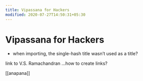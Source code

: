 ```yaml
---
title: Vipassana for Hackers
modified: 2020-07-27T14:50:31+05:30
---
```


# Vipassana for Hackers


- when importing, the single-hash title wasn’t used as a title?

link to V.S. Ramachandran
...how to create links?

[[anapana]]